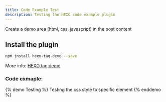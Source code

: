 ```yaml
---
title: Code Example Test
description: Testing the HEXO code example plugin
---
```

Create a demo area (html, css, javascript) in the post content

## Install the plugin


``` bash
npm install hexo-tag-demo --save
```

More info: [HEXO tag demo](https://github.com/laomao800/hexo-tag-demo)

### Code exmaple:

{% demo Testing %}
  <intro>
  Testing the css style to specific element
  </intro>
  <template>
  <div class="circle-wrap">
    <div class="circle"> 
      <div class="line">
      </div>
    </div>
  </div>
  </template>
  <style>
  .circle-wrap{
    width:60px;
    height:60px;
    position:relative;
  }
  .circle{
    border:1px solid #fff;
    border-radius:50%;
    position:absolute;
    width:60px;
    height:60px;
    left:50%;
    top:50%;
    transform:translate(-50%, -50%);
  }
  .circle .line{
    width:50%;
    height:1px;
    background-color:transparent;
    position:absolute;
    top:calc(50% - 1px);
    transform-origin:right;
    animation: animate 5s linear infinite;
  }
  .circle .line::before{
    content:"";
    width:5px;
    height:5px;
    background-color:#fff;
    border-radius:50%;
    display:block;
    top:-2px;
    left:-3px;
    position:absolute;
  }

  @keyframes animate { 
     0% { 
      transform:rotate(0deg); 
      } 
    100% { 
      transform:rotate(-360deg); 
      } 
  }
  </style>
{% enddemo %}